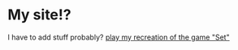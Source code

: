 # My site!?
I have to add stuff probably?
[play my recreation of the game "Set"](https://kriepiekrollie.github.io/set-game/)
